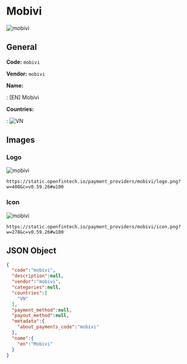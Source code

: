 
# Mobivi 
![mobivi](https://static.openfintech.io/payment_providers/mobivi/logo.png?w=400&c=v0.59.26#w100)  

## General 
 
**Code:** `mobivi` 
 
**Vendor:** `mobivi` 
 
**Name:** 
 
:	[EN] Mobivi 
 
 
**Countries:** 
 
:	![VN](https://cdnjs.cloudflare.com/ajax/libs/flag-icon-css/3.3.0/flags/4x3/vn.svg#w24)  

## Images 

### Logo 
 
![mobivi](https://static.openfintech.io/payment_providers/mobivi/logo.png?w=400&c=v0.59.26#w100)  

```
https://static.openfintech.io/payment_providers/mobivi/logo.png?w=400&c=v0.59.26#w100
```  

### Icon 
 
![mobivi](https://static.openfintech.io/payment_providers/mobivi/icon.png?w=278&c=v0.59.26#w100)  

```
https://static.openfintech.io/payment_providers/mobivi/icon.png?w=278&c=v0.59.26#w100
```  

## JSON Object 

```json
{
  "code":"mobivi",
  "description":null,
  "vendor":"mobivi",
  "categories":null,
  "countries":[
    "VN"
  ],
  "payment_method":null,
  "payout_method":null,
  "metadata":{
    "about_payments_code":"mobivi"
  },
  "name":{
    "en":"Mobivi"
  }
}
```  
